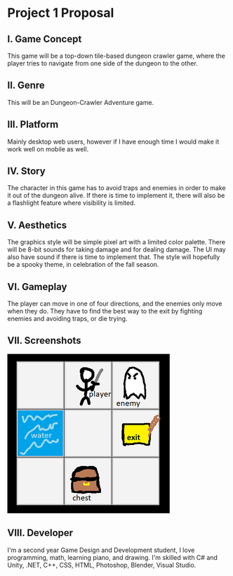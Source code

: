 # Project 1 Proposal

## I. Game Concept

This game will be a top-down tile-based dungeon crawler game, where the player tries to navigate from one side of the dungeon to the other.

## II. Genre

This will be an Dungeon-Crawler Adventure game.

## III. Platform

Mainly desktop web users, however if I have enough time I would make it work well on mobile as well.

## IV. Story

The character in this game has to avoid traps and enemies in order to make it out of the dungeon alive. If there is time to implement it, there will also be a flashlight feature where visibility is limited.

## V. Aesthetics

The graphics style will be simple pixel art with a limited color palette. There will be 8-bit sounds for taking damage and for dealing damage. The UI may also have sound if there is time to implement that. The style will hopefully be a spooky theme, in celebration of the fall season.

## VI. Gameplay

The player can move in one of four directions, and the enemies only move when they do. They have to find the best way to the exit by fighting enemies and avoiding traps, or die trying.

## VII. Screenshots
![concept art showing the player, an enemy, a trap, and the exit](screenshot.png)

## VIII. Developer

 I'm a second year Game Design and Development student, I love programming, math, learning piano, and drawing. I'm skilled with C# and Unity, .NET, C++, CSS, HTML, Photoshop, Blender, Visual Studio.
